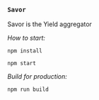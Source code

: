 ### `Savor`


Savor is the Yield aggregator

_How to start:_

`npm install`

`npm start`

_Build for production:_

`npm run build`
